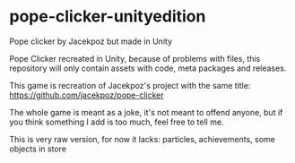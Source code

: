 # pope-clicker-unityedition
Pope clicker by Jacekpoz but made in Unity

Pope Clicker recreated in Unity, because of problems with files, this repository will only contain assets with code, meta packages and releases.

This game is recreation of Jacekpoz's project with the same title: https://github.com/jacekpoz/pope-clicker

The whole game is meant as a joke, it's not meant to offend anyone, but if you think something I add is too much, feel free to tell me.

This is very raw version, for now it lacks: particles, achievements, some objects in store
